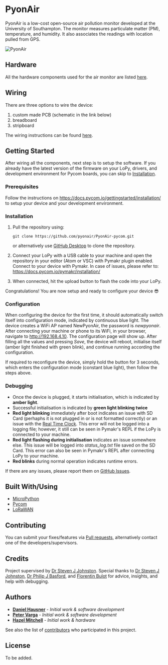 # PyonAir

PyonAir is a low-cost open-source air pollution monitor developed at the University of Southampton. The monitor measures particulate matter (PM), temperature, and humidity. It also associates the readings with location pulled from GPS.

![PyonAir](https://blobscdn.gitbook.com/v0/b/gitbook-28427.appspot.com/o/assets%2F-LheWV6hCRaax90oq84D%2F-LixJBNfaAPa5rYwP1p_%2F-LixJEjxsWOdrSaRS4OQ%2FCAD%20pic%202.jpg?alt=media&token=b29deb3e-967f-48d5-8073-85b7d377e322)

## Hardware

All the hardware components used for the air monitor are listed [here](https://s-u-pm-sensor.gitbook.io/instructions/hardware/hardware-overview).

## Wiring

There are three options to wire the device:
1. custom made PCB (schematic in the link below)
2. breadboard
3. stripboard

The wiring instructions can be found [here](https://s-u-pm-sensor.gitbook.io/instructions/tutorial/wiring).

## Getting Started

After wiring all the components, next step is to setup the software. If you already have the latest version of the firmware on your LoPy, drivers, and development environment for Pycom boards, you can skip to [Installation](#installation).

### Prerequisites

Follow the instructions on https://docs.pycom.io/gettingstarted/installation/ to setup your device and your development environment.

### Installation

1. Pull the repository using:

    ```
    git clone https://github.com/pyonair/PyonAir-pycom.git
    ```
    
    or alternatively use [GitHub Desktop](https://desktop.github.com/) to clone the repository.
    
2. Connect your LoPy with a USB cable to your machine and open the repository in your editor (Atom or VSC) with Pymakr plugin enabled. Connect to your device with Pymakr. In case of issues, please refer to: https://docs.pycom.io/pymakr/installation/

3. When connected, hit the upload button to flash the code into your LoPy.

Congratulations! You are now setup and ready to configure your device 😎

### Configuration

When configuring the device for the first time, it should automatically switch itself into configuration mode, indicated by continuous blue light. The device creates a WiFi AP named NewPyonAir, the password is _newpyonair_. After connecting your machine or phone to its WiFi, in your browser, navigate to http://192.168.4.10. The configuration page will show up. After filling all the values and pressing _Save_, the device will reboot, initialise itself (amber light finished with green blink), and continue running according the configuration.

If required to reconfigure the device, simply hold the button for 3 seconds, which enters the configuration mode (constant blue light), then follow the steps above.

### Debugging

* Once the device is plugged, it starts initialisation, which is indicated by **amber light**.
* Successful initialisation is indicated by **green light blinking twice**
* **Red light blinking** immediately after boot indicates an issue with SD Card (perhaphs it is not plugged in or is not formatted correctly) or an issue with the [Real Time Clock](https://s-u-pm-sensor.gitbook.io/instructions/hardware/hardware-overview/ds3231-real-time-clock). This error will not be logged into a logging file; however, it still can be seen in Pymakr's REPL if the LoPy is connected to your machine.
* **Red light flashing during initialisation** indicates an issue somewhere else. This issue will be logged into _status_log.txt_ file saved on the SD Card. This error can also be seen in Pymakr's REPL after connecting LoPy to your machine.
* **Red blinks** during normal operation indicates runtime errors. 

If there are any issues, please report them on [GitHub Issues](https://github.com/pyonair/PyonAir-pycom/issues).

## Built With/Using

* [MicroPython](https://micropython.org/)
* [Pycom](https://pycom.io/)
* [LoRaWAN](https://www.thethingsnetwork.org/docs/lorawan/)

## Contributing

You can submit your fixes/features via [Pull requests](https://github.com/pyonair/PyonAir-pycom/pulls), alternatively contact one of the developers/supervisors.

## Credits

Project supervised by [Dr Steven J Johnston](https://www.southampton.ac.uk/engineering/about/staff/ferrang.page).
Special thanks to [Dr Steven J Johnston](https://www.southampton.ac.uk/engineering/about/staff/ferrang.page), [Dr Philip J Basford](https://www.southampton.ac.uk/engineering/about/staff/pjb1u12.page), and [Florentin Bulot](https://www.southampton.ac.uk/smmi/about/our_students/florentin-bulot.page) for advice, insights, and help with debugging.

## Authors

* **[Daniel Hausner](https://github.com/danhaus)** - *Initial work & software development*
* **[Peter Varga](https://github.com/pe-varga)** - *Initial work & software development*
* **[Hazel Mitchell](https://github.com/CeruleanMars)** - *Initial work & hardware*

See also the list of [contributors](https://github.com/pyonair/PyonAir-pycom/graphs/contributors) who participated in this project.

## License

To be added.
